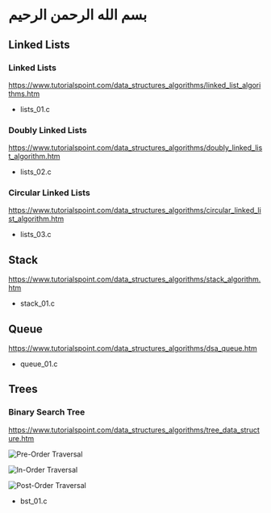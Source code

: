 # بسم الله الرحمن الرحيم 

## Linked Lists

### Linked Lists
https://www.tutorialspoint.com/data_structures_algorithms/linked_list_algorithms.htm

- lists_01.c

### Doubly Linked Lists
https://www.tutorialspoint.com/data_structures_algorithms/doubly_linked_list_algorithm.htm

- lists_02.c

### Circular Linked Lists
https://www.tutorialspoint.com/data_structures_algorithms/circular_linked_list_algorithm.htm

- lists_03.c

## Stack
https://www.tutorialspoint.com/data_structures_algorithms/stack_algorithm.htm

- stack_01.c

## Queue
https://www.tutorialspoint.com/data_structures_algorithms/dsa_queue.htm

- queue_01.c

## Trees

### Binary Search Tree
https://www.tutorialspoint.com/data_structures_algorithms/tree_data_structure.htm

![Pre-Order Traversal](https://2.bp.blogspot.com/-kWTt5ZX2o_E/V5NRtAo9kmI/AAAAAAAAGrM/DLMsAdH_R2s4UUDSlDwfsxYX3I4smm0SQCLcB/s1600/preorder%2Btraversal%2Bof%2BBinary%2Btree%2Bin%2BJava.png)

![In-Order Traversal](https://www.programcreek.com/wp-content/uploads/2012/12/Binary-Tree-Inorder-Traversal-in-Java.png)


![Post-Order Traversal](http://www.manatutor.com/img/post-order-traversal.gif)

- bst_01.c

